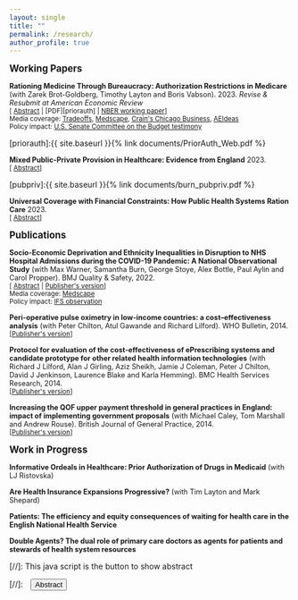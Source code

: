 ```yaml
---
layout: single
title: ""
permalink: /research/
author_profile: true
---
```


<span style ="font-size:1.2em;">**Working Papers** </span>

<span style ="font-size:.9em;">**Rationing Medicine Through Bureaucracy: Authorization Restrictions in Medicare** (with Zarek Brot-Goldberg, Timothy Layton and Boris Vabson). 2023. *Revise & Resubmit at American Economic Review*</span> <br/> <small>[ <a href="#/" onclick="visib('priorauth')">Abstract</a> | [PDF][priorauth] | [NBER working paper][priorauth_NBER]]</small><br/>
<small>Media coverage: [Tradeoffs](https://tradeoffs.org/2023/10/03/prior-authorization-insurers/), [Medscape](https://www.medscape.com/viewarticle/995133), [Crain's Chicago Business](https://www.chicagobusiness.com/health-pulse/university-chicago-studies-financial-advantage-rationing-medical-care), [AEIdeas](https://www.aei.org/health-care/prior-authorization-reduces-net-costs-of-medicare-part-d/)</small><br/>
<small>Policy impact: [U.S. Senate Committee on the Budget testimony](https://www.budget.senate.gov/imo/media/doc/101823_drfiedlertestimony.pdf)</small><br/>

<div id="priorauth" style="display: none; text-align: justify; line-height: 1.2" ><small>
High administrative costs in US health care have provoked concern among policymakers over potential waste, but many of these costs are generated by managed care policies that trade off bureaucratic costs against reductions in moral hazard. We study this trade-off for prior authorization restriction policies in Medicare Part D, where low-income beneficiaries are randomly assigned to default plans. Beneficiaries who face restrictions on a drug reduce their use of it by 26.8%. Approximately half of marginal beneficiaries are diverted to another related drug, while the other half are diverted to no drug. These policies generated net financial savings, reducing drug spending by \$96 per beneficiary-year (3.6% of drug spending), while only generating approximately \$10 in paperwork costs. Revealed preference approaches suggest that the cost savings likely exceed beneficiaries’ willingness to pay for foregone drugs.
</small><br><br/></div>

[priorauth]:{{ site.baseurl }}{% link documents/PriorAuth_Web.pdf %}

[priorauth_NBER]: https://www.nber.org/papers/w30878

<span style ="font-size:.9em;"> **Mixed Public-Private Provision in Healthcare: Evidence from England** 2023.</span> <br/> <small>[ <a href="#/" onclick="visib('jmp')">Abstract</a>]</small>

<div id="pubpriv" style="display: none; text-align: justify; line-height: 1.2" ><small>
Should governments outsource publicly funded healthcare to the private sector? I study the aggregate and distributional effects of partial outsourcing in the context of a major policy reform in the English National Health Service that allowed patients to choose treatment at private hospitals as well as incumbent public hospitals. Private hospitals locate in high-income areas and treat less severe patients. Using variation in market-level exposure to the reform, I find that outsourcing increased volume of elective admissions and reduced wait times. Exposure to outsourcing slightly increased average severity of the patients at nearby public hospitals but did not reduce physician labor supply. I use variation from the reform to estimate a model of patient demand in the presence of capacity constraints. Outsourcing increased patient surplus and reduced average wait time by 16%. One third of gains come from reduced congestion at public hospitals. Gains for patients in the top quintile of the income distribution are 55% higher than for patients in the bottom quintile. Results highlight the potential for outsourcing to expand patient choice and relieve public sector congestion, at the cost of increasing inequality in access to care.
</small><br><br/></div>

[pubpriv]:{{ site.baseurl }}{% link documents/burn_pubpriv.pdf %} 

<span style ="font-size:.9em;">**Universal Coverage with Financial Constraints: How Public Health Systems Ration Care** 2023. </span> <br/> <small>[ <a href="#/" onclick="visib('funding')">Abstract</a>]</small>

<div id="funding" style="display: none; text-align: justify; line-height: 1.2" ><small>
I study how government budget constraints in publicly funded health systems restrict access to health care. Using data from England, I show that cuts to government funding negatively impact access to hospital care for fully insured individuals. I exploit a ‘pace-of-change’ policy used to determine financial allocations for administrative regions. This policy translates aggregate funding shocks into regional funding allocations using a non-linear formula that generates variation in
funding that is plausibly exogenous to demand for health care. Government funding cuts reduceelective hospital admissions and increase hospital wait times. These effects are most pronounced for orthopedic patients. Using survey data on patient-reported benefits from orthopedic surgery, I show that the patients who are rationed out by funding cuts have lower propensity to benefit from treatment and higher income.
</small><br><br/></div>

<span style ="font-size:1.2em;"> **Publications** </span>

<span style ="font-size:.9em;">**Socio-Economic Deprivation and Ethnicity Inequalities in Disruption to NHS Hospital Admissions during the COVID-19 Pandemic: A National Observational Study**  (with Max Warner, Samantha Burn, George Stoye, Alex Bottle, Paul Aylin and Carol Propper). BMJ Quality & Safety, 2022.</span> <br/>
<small>[ <a href="#/" onclick="visib('NHSnonCOVID')">Abstract</a> | [Publisher's version](https://qualitysafety.bmj.com/content/31/8/590)]</small><br/>
<small>Media coverage: [Medscape](https://www.medscape.co.uk/viewarticle/ethnic-minorities-missing-out-access-hospital-services-2021a1002gfj)</small><br/>
<small>Policy impact: [IFS observation](https://ifs.org.uk/articles/ethnicity-inequalities-covid-disruption-hospital-admissions)</small><br/>

<div id="NHSnonCOVID" style="display: none; text-align: justify; line-height: 1.2" ><small>
Introduction: Hospital admissions in many countries fell dramatically at the onset of the COVID-19 pandemic. Less is known about how care patterns differed by patient groups. We sought to determine whether areas with higher levels of socio-economic deprivation or larger ethnic minority populations saw larger falls in emergency and planned admissions in England.<br/><br/>

Methods: We conducted a national observational study of hospital care in the English National Health Service in 2019-2020. Weekly volumes of elective and emergency admissions in 2020 compared with 2019 were calculated for each census area. Multiple linear regression analysis was used to estimate the reductions in volumes for areas in different quintiles of socio-economic deprivation and ethnic minority populations after controlling for national time trends and local area composition.<br/><br/>

Results: Between March and December 2020, there were 35.5% (3.0 million) fewer elective admissions and 22.0% (1.2 million) fewer emergency admissions with a non-COVID-19 primary diagnosis than in the previous year. Areas with the largest share of ethnic minority populations experienced a 36.7% (95% CI 24.1% to 49.3%) larger reduction in non-primary-COVID-19 emergency admissions compared with those with the smallest. The most deprived areas experienced a 10.1% (95% CI 2.6% to 17.7%) smaller reduction in non-COVID-19 emergency admissions compared to the least deprived. These patterns are not explained by differential prevalence of COVID-19 cases by area.<br/><br/>

Conclusions: Even in a healthcare system founded on the principle of equal access for equal need, the impact of COVID-19 on NHS hospital care for non-COVID patients has not been spread evenly across ethnic groups in England. While we cannot conclusively determine the mechanisms behind these differences, if these falls are due to forgone care rather than changes in need, they risk exacerbating pre-pandemic health inequalities.
</small><br><br/></div>

<span style ="font-size:.9em;">**Peri-operative pulse oximetry in low-income countries: a cost–effectiveness analysis**  (with Peter Chilton, Atul Gawande and Richard Lilford). WHO Bulletin, 2014.</span> <br/>
<small>[[Publisher's version](https://www.ncbi.nlm.nih.gov/pmc/articles/pmid/25552770/)]</small>

<span style ="font-size:.9em;">**Protocol for evaluation of the cost-effectiveness
of ePrescribing systems and candidate prototype for other related health information
technologies**  (with Richard J Lilford, Alan J Girling, Aziz Sheikh, Jamie J Coleman, Peter J Chilton,
David J Jenkinson, Laurence Blake and Karla Hemming). BMC Health Services Research, 2014.</span> <br/>
<small>[[Publisher's version](https://pubmed.ncbi.nlm.nih.gov/25038609/)]</small>

<span style ="font-size:.9em;">**Increasing the QOF upper payment threshold in general practices in England: impact of implementing government proposals**  (with Michael Caley, Tom Marshall and Andrew Rouse). British Journal of General Practice, 2014.</span> <br/>
<small>[[Publisher's version](https://pubmed.ncbi.nlm.nih.gov/24567583/)]</small>

<span style ="font-size:1.2em;"> **Work in Progress** </span>

<span style ="font-size:.9em;">**Informative Ordeals in Healthcare: Prior Authorization of Drugs in Medicaid** (with LJ Ristovska)</span>

<span style ="font-size:.9em;">**Are Health Insurance Expansions Progressive?**  (with Tim Layton and Mark Shepard)</span>

<span style ="font-size:.9em;">**Patients: The efficiency and equity consequences of waiting for health care in the English
National Health Service** </span>

<span style ="font-size:.9em;">**Double Agents? The dual role of primary care doctors as agents for patients and stewards of
health system resources** </span>



[//]: This java script is the button to show abstract
<script>
 function visib(id) {
  var x = document.getElementById(id);
  if (x.style.display === "block") {
    x.style.display = "none";
  } else {
    x.style.display = "block";
  }
}
</script>

[//]:&emsp;<button onclick="visib('polariz')" class="btn btn--inverse btn--small">Abstract</button>
